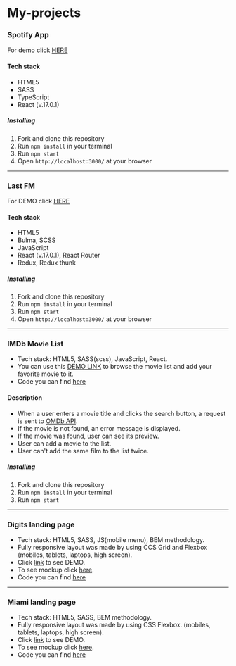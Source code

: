 # My-projects

### Spotify App

For demo click [HERE](https://antonskliarov.github.io/spotify-app/)

#### Tech stack

  * HTML5
  * SASS
  * TypeScript
  * React (v.17.0.1)

##### Installing

1. Fork and clone this repository
2. Run `npm install` in your terminal
3. Run `npm start`
4. Open `http://localhost:3000/` at your browser

*****


### Last FM

For DEMO click [HERE](https://antonskliarov.github.io/last-fm/#/)

#### Tech stack

  * HTML5
  * Bulma, SCSS
  * JavaScript
  * React (v.17.0.1), React Router
  * Redux, Redux thunk

##### Installing

1. Fork and clone this repository
2. Run `npm install` in your terminal
3. Run `npm start`
4. Open `http://localhost:3000/` at your browser

*****


### IMDb Movie List

  * Tech stack: HTML5, SASS(scss), JavaScript, React.
  * You can use this [DEMO LINK](https://antonskliarov.github.io/react_movies-list-fetch-movies/) to browse the movie list and add your favorite movie to it.
  * Code you can find [here](https://github.com/AntonSkliarov/react_movies-list-fetch-movies)

#### Description

  * When a user enters a movie title and clicks the search button, a request is sent to [OMDb API](http://www.omdbapi.com/).
  * If the movie is not found, an error message is displayed.
  * If the movie was found, user can see its preview.
  * User can add a movie to the list.
  * User can't add the same film to the list twice.

##### Installing

1. Fork and clone this repository
2. Run `npm install` in your terminal
3. Run `npm start`

*****


### Digits landing page

  * Tech stack: HTML5, SASS, JS(mobile menu), BEM methodology.
  * Fully responsive layout was made by using CCS Grid and Flexbox (mobiles, tablets, laptops, high screen).
  * Click [link](https://antonskliarov.github.io/Digits/) to see DEMO.
  * To see mockup click [here](https://www.figma.com/file/4FFdA5s7zLfk3uFU1mLhWZ/Digits-Demo-%26-Preview-(Copy)?node-id=3%3A0).
  * Code you can find [here](https://github.com/AntonSkliarov/Digits/tree/develop)

*****


### Miami landing page

  * Tech stack: HTML5, SASS, BEM methodology.
  * Fully responsive layout was made by using CSS Flexbox. (mobiles, tablets, laptops, high screen).
  * Click [link](https://antonskliarov.github.io/layout_miami/) to see DEMO.
  * To see mockup click [here](https://www.figma.com/file/nHz8bflIwJaWP3P99vKTH5/miami_home_new).
  * Code you can find [here](https://github.com/AntonSkliarov/layout_miami/tree/develop)
